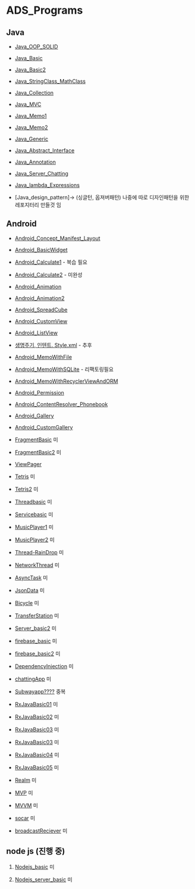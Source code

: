 # ADS_Programs

## Java
+ [Java_OOP_SOLID](https://github.com/youjisang/ADS_Java_OOP_SOLID.git)

+ [Java_Basic](https://github.com/youjisang/ADS_Java_Basic.git)

+ [Java_Basic2](https://github.com/youjisang/ADS_Java_Basic2.git) 

+ [Java_StringClass_MathClass](https://github.com/youjisang/ADS_Java_StringClass_MathClass.git)

+ [Java_Collection](https://github.com/youjisang/ADS_Java_Collection.git)

+ [Java_MVC](https://github.com/youjisang/ADS_Java_MVC.git)

+ [Java_Memo1](https://github.com/youjisang/ADS_Java_Memo1.git) 

+ [Java_Memo2](https://github.com/youjisang/ADS_Java_Memo2.git) 

+ [Java_Generic](https://github.com/youjisang/ADS_Java_Generic.git)

+ [Java_Abstract_Interface](https://github.com/youjisang/ADS_Java_Abstract_Interface.git)

+ [Java_Annotation](https://github.com/youjisang/ADS_Java_Annotation.git)

+ [Java_Server_Chatting](https://github.com/youjisang/ADS_Java_Server_Chatting.git)

+ [Java_lambda_Expressions](https://github.com/youjisang/ADS_Java_Lambda_Expressions.git)

+ [Java_design_pattern]-> (싱글턴, 옵져버패턴) 나중에 따로 디자인패턴을 위한 레포지터리 만들것 임


## Android

- [Android_Concept_Manifest_Layout](https://github.com/youjisang/Android_Concept_Manifest_Layout.git)

- [Android_BasicWidget](https://github.com/youjisang/ADS_Android_BasicWidget.git)

- [Android_Calculate1](https://github.com/youjisang/ADS_Android_Calculate1.git) - 복습 필요

- [Android_Calculate2]() - 미완성

- [Android_Animation](https://github.com/youjisang/ADS_Android_Animation.git)
 
- [Android_Animation2](https://github.com/youjisang/ADS_Android_Animation2.git)

- [Android_SpreadCube](https://github.com/youjisang/ADS_Android_SpreadCube.git)
 
- [Android_CustomView](https://github.com/youjisang/ADS_Android_CustomView.git)
 
- [Android_ListView](https://github.com/youjisang/ADS_Android_ListView.git)

- [생명주기, 인텐트. Style.xml]() - 추후

- [Android_MemoWithFile](https://github.com/youjisang/ADS_Android_MemoWithFile.git)

- [Android_MemoWithSQLite](https://github.com/youjisang/ADS_Android_MemoWithSQLite.git) - 리팩토링필요

- [Android_MemoWithRecyclerViewAndORM](https://github.com/youjisang/ADS_Android_MemoWithRecyclerViewAndORM.git)
 
- [Android_Permission](https://github.com/youjisang/ADS_Android_Permission.git)
 
- [Android_ContentResolver_Phonebook](https://github.com/youjisang/ADS_Android_ContentResolver_Phonebook.git)

- [Android_Gallery](https://github.com/youjisang/ADS_Android_Gallery.git)

- [Android_CustomGallery](https://github.com/youjisang/ADS_Android_CustomGallery.git)

- [FragmentBasic](https://github.com/youjisang/FragmentBasic1.git) 미

- [FragmentBasic2](https://github.com/youjisang/FragmentBasic2.git) 미

- [ViewPager]() 
 
- [Tetris](https://github.com/youjisang/Tetris.git) 미
 
- [Tetris2](https://github.com/youjisang/Tetris2.git) 미
 
- [Threadbasic](https://github.com/youjisang/threadbasic.git) 미

- [Servicebasic](https://github.com/youjisang/ServiceBasic.git) 미

- [MusicPlayer1](https://github.com/youjisang/MusicPlayer.git) 미

- [MusicPlayer2](https://github.com/youjisang/MusicPlayer2.git) 미

- [Thread-RainDrop](https://github.com/youjisang/Thread-RainDrop.git) 미

- [NetworkThread](https://github.com/youjisang/Thread-RainDrop.git) 미

- [AsyncTask](https://github.com/youjisang/AsyncTask.git) 미

- [JsonData](https://github.com/youjisang/JsonData.git) 미

- [Bicycle](https://github.com/youjisang/Bicycle.git) 미

- [TransferStation](https://github.com/youjisang/TransferStation.git) 미

- [Server_basic2](https://github.com/youjisang/Server_Basic2.git) 미

- [firebase_basic](https://github.com/youjisang/FireBase_Basic.git) 미

- [firebase_basic2](https://github.com/youjisang/FireBase_Basic2.git) 미

- [DependencyInjection](https://github.com/youjisang/DependencyInjection.git) 미

- [chattingApp](https://github.com/youjisang/Chatting-App.git) 미

- [Subwayapp????](https://github.com/youjisang/SubwayApp.git) 중복
 
- [RxJavaBasic01](https://github.com/youjisang/RxJavaBasic01.git) 미

- [RxJavaBasic02](https://github.com/youjisang/RxJavaBasic02.git) 미

- [RxJavaBasic03](https://github.com/youjisang/RxJavaBasic03.git) 미

- [RxJavaBasic03](https://github.com/youjisang/RxJavaBasic03.git) 미

- [RxJavaBasic04](https://github.com/youjisang/RxJavaBasic04.git) 미

- [RxJavaBasic05](https://github.com/youjisang/RxJavaBasic05.git) 미

- [Realm](https://github.com/youjisang/Realm.git) 미

- [MVP](https://github.com/youjisang/mvp.git) 미

- [MVVM](https://github.com/youjisang/MVVM.git) 미

- [socar](https://github.com/youjisang/socar.git) 미

- [broadcastReciever](https://github.com/youjisang/broadcastReciever.git) 미


## node js (진행 중)

1. [Nodejs_basic](https://github.com/youjisang/nodejs_basic.git) 미

2. [Nodejs_server_basic](https://github.com/youjisang/nodejs_server_basic.git) 미









